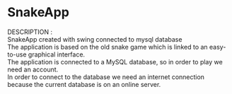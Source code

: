 # SnakeApp
DESCRIPTION :<br>
SnakeApp created with swing connected to mysql database <br>
The application is based on the old snake game which is linked to an easy-to-use graphical interface.<br>
The application is connected to a MySQL database, so in order to play we need an account.<br>
In order to connect to the database we need an internet connection because the current database is on an online server.
